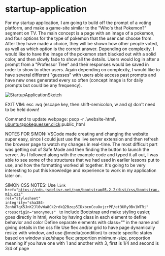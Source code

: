 # startup-application
For my startup application, I am going to build off the prompt of a voting platform, and make a game-site similar to the "Who's that Pokemon?" segment on TV. The main concept is a page with an image of a pokemon, and four options for the type of pokemon that the user can choose from. After they have made a choice, they will be shown how other people voted, as well as which option is the correct answer. Depending on complexity, I would like to have the image of the pokemon start blacked out with a solid color, and then slowly fade to show all the details. Users would log in after a prompt from a "Professor Tree" and their responses would be saved in order to show to other users. Again depending on complexity, I would like to have several different "guesses" with users able access past prompts and have new ones generated every so often (concept image is for daily prompts but could be any frequency). 

![StartupApplicationSketch](https://user-images.githubusercontent.com/101128049/215238322-15184b38-522e-421c-a017-3b5c458e22aa.png)

EXIT VIM: esc :wq (escape key, then shift-semicolon, w and q) don't need to be held down!

Command to update webpage: pscp -r .\website-html\ ubuntu@pokeguesser.click:public_html

NOTES FOR SIMON: 
VSCode made creating and changing the website super easy, since I could just use the live server extension and then refresh the browser page to watch my changes in real-time. The most difficult part was getting out of Safe Mode and then finding the button to launch the server. As I followed along with the example code and typed it all out, I was able to see some of the structures that we had used in earlier lessons put to use, and how the formatting worked all together. It's going to be very interesting to put this knowledge and experience to work in my application later on.

SIMON CSS NOTES:
Use 
<code>link
            href="https://cdn.jsdelivr.net/npm/bootstrap@5.2.2/dist/css/bootstrap.min.css"
            rel="stylesheet"
            integrity="sha384-Zenh87qX5JnK2Jl0vWa8Ck2rdkQ2Bzep5IDxbcnCeuOxjzrPF/et3URy9Bv1WTRi"
            crossorigin="anonymous"
</code>
to include Bootstrap and make styling easier, goes directly in html, works by having class in each element to define behavior and color
Define separate elements with class="" in the name and giving details in the css file
Use flex and/or grid to have page dynamically resize with window, and use @media(condition) to create specific states based on window size/shape
flex: proportion minimum-size, proportion meaning if you have one with 1 and another with 3, first is 1/4 and second is 3/4 of page
        
